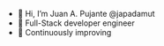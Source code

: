 - 👋  Hi, I’m Juan A. Pujante @japadamut  
- 👀  Full-Stack developer engineer
- 🌱  Continuously improving
